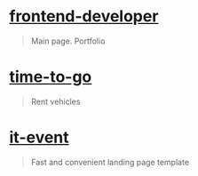 # [frontend-developer](https://0neLife.github.io/portfolio)
> Main page. Portfolio

# [time-to-go](https://0neLife.github.io/timetogo)
> Rent vehicles

# [it-event](https://0neLife.github.io/it-event)
> Fast and convenient landing page template


